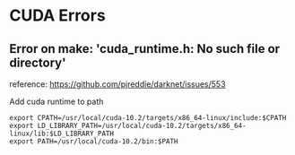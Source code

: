 # CUDA Errors

## Error on make: 'cuda_runtime.h: No such file or directory'

reference: https://github.com/pjreddie/darknet/issues/553

Add cuda runtime to path


```
export CPATH=/usr/local/cuda-10.2/targets/x86_64-linux/include:$CPATH
export LD_LIBRARY_PATH=/usr/local/cuda-10.2/targets/x86_64-linux/lib:$LD_LIBRARY_PATH
export PATH=/usr/local/cuda-10.2/bin:$PATH
```
